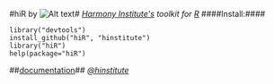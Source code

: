 #hiR by ![Alt text](http://dl.dropbox.com/u/6535582/HI_Files/hiR/imgs/hidatalab.jpg)#
_[Harmony Institute's](http://www.harmony-institute.org/) toolkit for [R](http://www.cran.r-project.org/)_
####Install:####

	library("devtools")
	install_github("hiR", "hinstitute")
	library("hiR")
	help(package="hiR")

##[documentation](http://github.com/hinstitute/hiR/blob/master/hiR-manual.pdf?raw=true)##
_[@hinstitute](http://www.twitter.com/hinstitute)_
